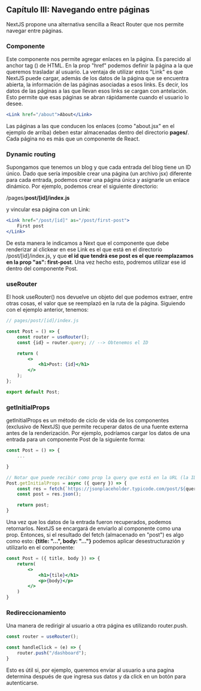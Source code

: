 ## Capítulo III: Navegando entre páginas

NextJS propone una alternativa sencilla a React Router que nos permite navegar entre páginas.

### Componente <Link/>
Este componente nos permite agregar enlaces en la página. Es parecido al anchor tag (<a/>) de HTML.
En la prop "href" podemos definir la página a la que queremos trasladar al usuario.
La ventaja de utilizar estos "Link" es que NextJS puede cargar, además de los datos de la página que se encuentra abierta, la información de las páginas asociadas a esos links. Es decir, los datos de las páginas a las que llevan esos links se cargan con antelación. Esto permite que esas páginas se abran rápidamente cuando el usuario lo desee.
```jsx
<Link href="/about">About</Link>

```
Las páginas a las que conducen los enlaces (como "about.jsx" en el ejemplo de arriba) deben estar almacenadas dentro del directorio **pages/**. Cada página no es más que un componente de React.


### Dynamic routing

Supongamos que tenemos un blog y que cada entrada del blog tiene un ID único. Dado que sería imposible crear una página (un archivo jsx) diferente para cada entrada, podemos crear una página única y asignarle un enlace dinámico.
Por ejemplo, podemos crear el siguiente directorio:

/pages/**post/[id]/index.js**

y vincular esa página con un Link:
```jsx
<Link href="/post/[id]" as="/post/first-post">
    First post
</Link>
```
De esta manera le indicamos a Next que el componente que debe renderizar al clickear en ese Link es el que está en el directorio /post/[id]/index.js, y que **el id que tendrá ese post es el que reemplazamos en la prop "as": first-post**.
Una vez hecho esto, podremos utilizar ese id dentro del componente Post.

### useRouter

El hook useRouter() nos devuelve un objeto del que podemos extraer, entre otras cosas, el valor que se reemplazó en la ruta de la página. Siguiendo con el ejemplo anterior, tenemos:
```jsx
// pages/post/[id]/index.js

const Post = () => {
    const router = useRouter();
    const {id} = router.query; // --> Obtenemos el ID

    return (
        <>
            <h1>Post: {id}</h1>
        </>
    );
};

export default Post;
```

### getInitialProps

getInitialProps es un método de ciclo de vida de los componentes (exclusivo de NextJS) que permite recuperar datos de una fuente externa antes de la renderización.
Por ejemplo, podríamos cargar los datos de una entrada para un componente Post de la siguiente forma:

```jsx
const Post = () => {
    ...

}

// Notar que puede recibir como prop la query que está en la URL (la ID)
Post.getInitialProps = async ({ query }) => {
    const res = fetch(`https://jsonplaceholder.typicode.com/post/${query.id}`);
    const post = res.json();

    return post;
}
```
Una vez que los datos de la entrada fueron recuperados, podemos retornarlos. NextJS se encargará de enviarlo al componente como una prop.
Entonces, si el resultado del fetch (almacenado en "post") es algo como esto: **{title: "...", body: "..."}** podemos aplicar desestructurazión y utilizarlo en el componente:

```jsx
const Post = ({ title, body }) => {
    return(
        <>
            <h1>{tile}</h1>
            <p>{body}</p>
        </>
    )
}
```

### Redireccionamiento

Una manera de redirigir al usuario a otra página es utilizando router.push.
```jsx
const router = useRouter();

const handleClick = (e) => {
    router.push("/dashboard");
}
```
Esto es útil si, por ejemplo, queremos enviar al usuario a una pagina determina después de que ingresa sus datos y da click en un botón para autenticarse.

